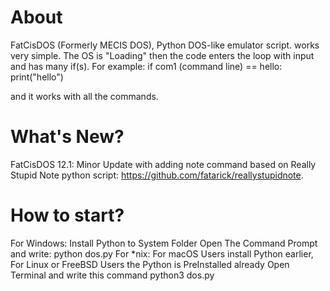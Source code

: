 # About
FatCisDOS (Formerly MECIS DOS), Python DOS-like emulator script. works very simple. The OS is "Loading" then the code enters the loop with input and has many if(s). For example: 
if com1 (command line) == hello:
  print("hello")

and it works with all the commands.

# What's New?
FatCisDOS 12.1: Minor Update with adding note command based on Really Stupid Note python script: https://github.com/fatarick/reallystupidnote.
# How to start?
For Windows:
Install Python to System Folder
Open The Command Prompt and write:
python dos.py
For *nix:
For macOS Users install Python earlier, For Linux or FreeBSD Users the Python is PreInstalled already
Open Terminal and write this command
python3 dos.py
